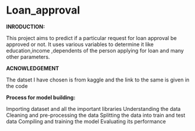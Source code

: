 # Loan_approval

**INRODUCTION:**

This project aims to predict if a particular request for loan approval be approved or not. It uses various variables to determine it like education,income ,dependents of the person applying for loan and many other parameters.

**ACNOWLEDGEMENT**

The datset I have chosen is from kaggle and the link to the same is given in the code

**Process for model building:**

Importing dataset and all the important libraries
Understanding the data
Cleaning and pre-processing the data
Splitting the data into train and test data
Compiling and training the model
Evaluating its performance
